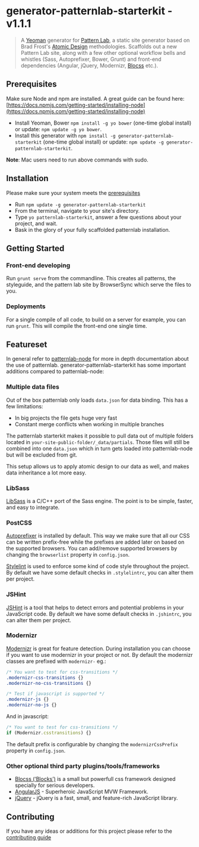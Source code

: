 # generator-patternlab-starterkit - v1.1.1

> A [Yeoman](http://yeoman.io) generator for [Pattern Lab](http://patternlab.io/), a static site generator based on Brad Frost's [Atomic Design](http://bradfrostweb.com/blog/post/atomic-web-design/) methodologies.
> Scaffolds out a new Pattern Lab site, along with a few other optional workflow bells and whistles (Sass, Autoprefixer, Bower, Grunt) and front-end dependencies (Angular, jQuery, Modernizr, [Blocss](https://github.com/Blocss/blocss) etc.).


<a name="prerequisites"></a>
## Prerequisites
Make sure Node and npm are installed. A great guide can be found here: [https://docs.npmjs.com/getting-started/installing-node](https://docs.npmjs.com/getting-started/installing-node)

- Install Yeoman, Bower `npm install -g yo bower` (one-time global install) or update: `npm update -g yo bower`.
- Install this generator with `npm install -g generator-patternlab-starterkit` (one-time global install) or update: `npm update -g generator-patternlab-starterkit`.

**Note**: Mac users need to run above commands with sudo.

## Installation
Please make sure your system meets the [prerequisites](#prerequisites)
- Run `npm update -g generator-patternlab-starterkit`
- From the terminal, navigate to your site's directory.
- Type `yo patternlab-starterkit`, answer a few questions about your project, and wait.
- Bask in the glory of your fully scaffolded patternlab installation.


## Getting Started
### Front-end developing
Run `grunt serve` from the commandline. This creates all patterns, the styleguide, and the pattern lab site by BrowserSync which serve the files to you.


### Deployments
For a single compile of all code, to build on a server for example, you can run `grunt`. This will compile the front-end one single time.



## Featureset
In general refer to [patternlab-node](https://github.com/pattern-lab/patternlab-node) for more in depth documentation about the use of patternlab.
generator-patternlab-starterkit has some important additions compared to patternlab-node:

### Multiple data files
Out of the box patternlab only loads `data.json` for data binding. This has a few limitations:

* In big projects the file gets huge very fast
* Constant merge conflicts when working in multiple branches

The patternlab starterkit makes it possible to pull data out of multiple folders located in `your-site-public-folder/_data/partials`. Those files will still be combined into one `data.json` which in turn gets loaded into patternlab-node but will be excluded from git.

This setup allows us to apply atomic design to our data as well, and makes data inheritance a lot more easy.


### LibSass
[LibSass](http://sass-lang.com/libsass) is a C/C++ port of the Sass engine. The point is to be simple, faster, and easy to integrate.


### PostCSS

[Autoprefixer](https://github.com/postcss/autoprefixer) is installed by default. This way we make sure that all our CSS can be written prefix-free while the prefixes are added later on based on the supported browsers. You can add/remove supported browsers by changing the `browserlist` property in `config.json`.

[Stylelint](https://github.com/stylelint/stylelint) is used to enforce some kind of code style throughout the project. By default we have some default checks in `.stylelintrc`, you can alter them per project.


### JSHint
[JSHint](https://github.com/gruntjs/grunt-contrib-jshint) is a tool that helps to detect errors and potential problems in your JavaScript code. By default we have some default checks in `.jshintrc`, you can alter them per project.


### Modernizr
[Modernizr](https://github.com/Modernizr/grunt-modernizr) is great for feature detection. During installation you can choose if you want to use modernizr in your project or not. By default the modernizr classes are prefixed with `modernizr-` eg.:

```css
/* You want to test for css-transitions */
.modernizr-css-transitions {}
.modernizr-no-css-transitions {}

/* Test if javascript is supported */
.modernizr-js {}
.modernizr-no-js {}
```

And in javascript:
```js
/* You want to test for css-transitions */
if (Modernizr.csstransitions) {}
```

The default prefix is configurable by changing the `modernizrCssPrefix` property in `config.json`.


### Other optional third party plugins/tools/frameworks
* [Blocss (‘Blocks’)](https://github.com/Blocss/blocss) is a small but powerfull css framework designed specially for serious developers.
* [AngularJS](https://angularjs.org/) - Superheroic JavaScript MVW Framework.
* [jQuery](https://jquery.com/) - jQuery is a fast, small, and feature-rich JavaScript library.


## Contributing
If you have any ideas or additions for this project please refer to the [contributing guide](CONTRIBUTING.md)

